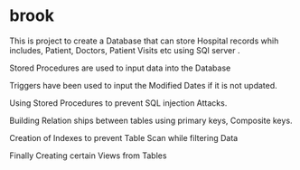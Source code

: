 # brook

This is project to create a Database that can store Hospital records whih includes, Patient, Doctors, Patient Visits etc using SQl server .

Stored Procedures are used to input data into the Database

Triggers have been used to input the Modified Dates if it is not updated.

Using Stored Procedures to prevent SQL injection Attacks.

Building Relation ships between tables using primary keys, Composite keys.

Creation of Indexes to prevent Table Scan while filtering Data

Finally Creating certain Views from Tables
